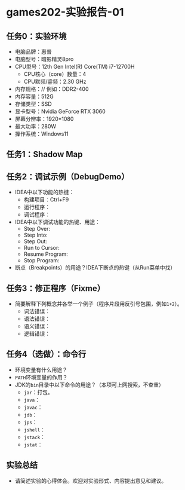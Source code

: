 # games202-实验报告-01

## 任务0：实验环境
-   电脑品牌：惠普
-   电脑型号：暗影精灵8pro
-   CPU型号：12th Gen Intel(R) Core(TM) i7-12700H
    -   CPU核心（core）数量：4
    -   CPU默频/睿频：2.30 GHz
-   内存规格：// 例如：DDR2-400
-   内存容量：512G
-   存储类型：SSD
-   显卡型号：Nvidia GeForce RTX 3060
-   屏幕分辨率：1920*1080
-   最大功率：280W
-   操作系统：Windows11

## 任务1：Shadow Map


## 任务2：调试示例（DebugDemo）

-   IDEA中以下功能的热键：
    -   构建项目：Ctrl+F9
    -   运行程序：
    -   调试程序：
-   IDEA中以下调试功能的热键、用途：
    -   Step Over:
    -   Step Into:
    -   Step Out:
    -   Run to Cursor:
    -   Resume Program:
    -   Stop Program:
-   断点（Breakpoints）的用途？IDEA下断点的热键（从Run菜单中找）

## 任务3：修正程序（Fixme）

-   简要解释下列概念并各举一个例子（程序片段用反引号包围，例如`1+2`）。
    -   词法错误：
    -   语法错误：
    -   语义错误：
    -   逻辑错误：

## 任务4（选做）：命令行

-   环境变量有什么用途？
-   `PATH`环境变量的作用？
-   JDK的`bin`目录中以下命令的用途？（本项可上网搜索，不查重）
    -   `jar`：打包。
    -   `java`：
    -   `javac`：
    -   `jdb`：
    -   `jps`：
    -   `jshell`：
    -   `jstack`：
    -   `jstat`：

## 实验总结

-   请简述实验的心得体会。欢迎对实验形式、内容提出意见和建议。
<!--stackedit_data:
eyJoaXN0b3J5IjpbMTkxMDM2OTczNV19
-->